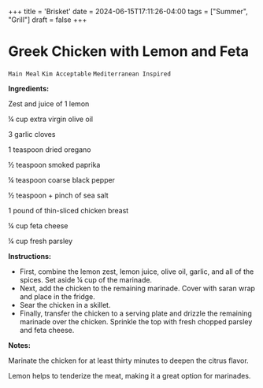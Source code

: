 +++
title = 'Brisket'
date = 2024-06-15T17:11:26-04:00
tags = ["Summer", "Grill"]
draft = false
+++
# Greek Chicken with Lemon and Feta

`Main Meal` `Kim Acceptable` `Mediterranean Inspired`

**Ingredients:**

Zest and juice of 1 lemon

 ¼ cup extra virgin olive oil

3 garlic cloves

 1 teaspoon dried oregano

 ½ teaspoon smoked paprika

¼ teaspoon coarse black pepper

 ½ teaspoon + pinch of sea salt

1 pound of thin-sliced chicken breast

¼ cup feta cheese

¼ cup fresh parsley

**Instructions:**

- First, combine the lemon zest, lemon juice, olive oil, garlic, and all of the spices. Set aside ¼ cup of the marinade.
- Next, add the chicken to the remaining marinade. Cover with saran wrap and place in the fridge.
- Sear the chicken in a skillet.
- Finally, transfer the chicken to a serving plate and drizzle the remaining marinade over the chicken. Sprinkle the top with fresh chopped parsley and feta cheese.

**Notes:**

Marinate the chicken for at least thirty minutes to deepen the citrus flavor.

Lemon helps to tenderize the meat, making it a great option for marinades.
